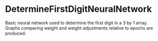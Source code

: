 # DetermineFirstDigitNeuralNetwork
Basic neural network used to determine the first digit in a 3 by 1 array. Graphs comparing weight and weight adjustments relative to epochs are produced.
